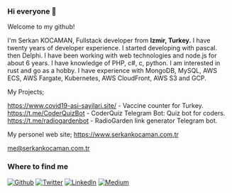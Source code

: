 ### Hi everyone 🖖

Welcome to my github!

I'm Serkan KOCAMAN, Fullstack developer from <b>Izmir, Turkey.</b> I have twenty years of developer experience. I started developing with pascal. then Delphi. I have been working with web technologies and node.js for about 6 years. I have knowledge of PHP, c#, c, python. I am interested in rust and go as a hobby. I have experience with MongoDB, MySQL, AWS ECS, AWS Fargate, Kubernetes, AWS CloudFront, AWS S3 and GCP.

My Projects;

https://www.covid19-asi-sayilari.site/ - Vaccine counter for Turkey.</br>
https://t.me/CoderQuizBot - CoderQuiz Telegram Bot: Quiz bot for coders. </br>
https://t.me/radiogardenbot - RadioGarden link generator Telegram bot. </br>

My personel web site; https://www.serkankocaman.com.tr

<a href="mailto:me@serkankocaman.com.tr">me@serkankocaman.com.tr</a>


<h3>Where to find me</h3>
<p><a href="https://github.com/KiPSOFT" target="_blank"><img alt="Github" src="https://img.shields.io/badge/GitHub-%2312100E.svg?&style=for-the-badge&logo=Github&logoColor=white" /></a> <a href="https://twitter.com/KiPSOFT" target="_blank"><img alt="Twitter" src="https://img.shields.io/badge/twitter-%231DA1F2.svg?&style=for-the-badge&logo=twitter&logoColor=white" /></a> <a href="https://www.linkedin.com/in/serkankocaman" target="_blank"><img alt="LinkedIn" src="https://img.shields.io/badge/linkedin-%230077B5.svg?&style=for-the-badge&logo=linkedin&logoColor=white" /></a> <a href="https://medium.com/@KiPSOFT" target="_blank"><img alt="Medium" src="https://img.shields.io/badge/medium-%2312100E.svg?&style=for-the-badge&logo=medium&logoColor=white" /></a>
</p>
